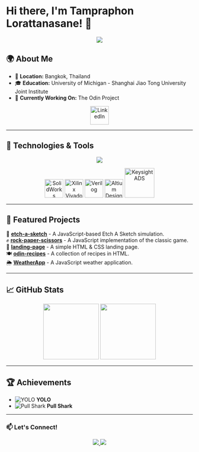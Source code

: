 # Hi there, I'm Tampraphon Lorattanasane! 👋  

<p align="center">
  <img src="https://readme-typing-svg.herokuapp.com?font=Fira+Code&size=22&duration=2500&pause=1000&color=F70000&center=true&vCenter=true&width=500&lines=Software+Developer;Enthusiastic+Learner;Tech+Explorer" />
</p>

## 🌍 About Me  

- 📍 **Location:** Bangkok, Thailand  
- 🎓 **Education:** University of Michigan - Shanghai Jiao Tong University Joint Institute  
- 🚀 **Currently Working On:** The Odin Project  

<p align="center">
  <a href="https://www.linkedin.com/in/tampraphon-lorattanasane">
    <img src="https://upload.wikimedia.org/wikipedia/commons/c/ca/LinkedIn_logo_initials.png" width="50" alt="LinkedIn" />
  </a>
</p>

---

## 🔧 Technologies & Tools  

<p align="center">
  <img src="https://skillicons.dev/icons?i=js,html,css,cpp,c,matlab,git,github,vscode,linux,arduino,latex" />
</p>

<p align="center">
  <img src="https://upload.wikimedia.org/wikipedia/commons/0/02/SolidWorks_Logo.svg" width="50" title="SolidWorks" />
  <img src="https://upload.wikimedia.org/wikipedia/en/5/5f/Xilinx_Vivado_Logo.png" width="50" title="Xilinx Vivado" />
  <img src="https://upload.wikimedia.org/wikipedia/commons/6/61/Verilog_logo.svg" width="50" title="Verilog" />
  <img src="https://upload.wikimedia.org/wikipedia/en/7/7f/Altium_Designer_Logo.png" width="50" title="Altium Designer" />
  <img src="https://upload.wikimedia.org/wikipedia/en/5/5d/Keysight_Technologies_Logo.svg" width="80" title="Keysight ADS" />
</p>

---

## 📌 Featured Projects  

🎨 **[etch-a-sketch](https://github.com/kyusuku/etch-a-sketch)** - A JavaScript-based Etch A Sketch simulation.  
✊ **[rock-paper-scissors](https://github.com/kyusuku/rock-paper-scissors)** - A JavaScript implementation of the classic game.  
📄 **[landing-page](https://github.com/kyusuku/landing-page)** - A simple HTML & CSS landing page.  
🍽 **[odin-recipes](https://github.com/kyusuku/odin-recipes)** - A collection of recipes in HTML.  
🌦 **[WeatherApp](https://github.com/kyusuku/WeatherApp)** - A JavaScript weather application.  

---

## 📈 GitHub Stats  

<p align="center">
  <img src="https://github-readme-stats.vercel.app/api?username=kyusuku&show_icons=true&theme=radical" height="150" />
  <img src="https://github-readme-streak-stats.herokuapp.com/?user=kyusuku&theme=radical" height="150" />
</p>

---

## 🏆 Achievements  

- ![YOLO](https://github.githubassets.com/images/icons/emoji/unicode/1f4af.png) **YOLO**  
- ![Pull Shark](https://github.githubassets.com/images/icons/emoji/unicode/1f988.png) **Pull Shark**  

---

### 📫 Let's Connect!  
<p align="center">
  <a href="mailto:t.lorattanasane@gmail.com">
    <img src="https://img.shields.io/badge/Email-D14836?style=for-the-badge&logo=gmail&logoColor=white" />
  </a>
  <a href="https://www.linkedin.com/in/tampraphon-lorattanasane">
    <img src="https://img.shields.io/badge/LinkedIn-0077B5?style=for-the-badge&logo=linkedin&logoColor=white" />
  </a>
</p>
